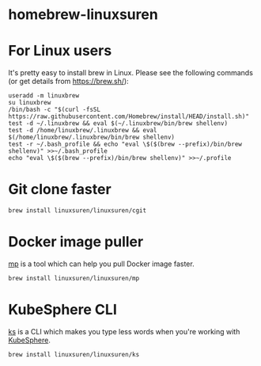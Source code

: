 # homebrew-linuxsuren

# For Linux users
It's pretty easy to install brew in Linux. Please see the following commands (or get details from https://brew.sh/):
```
useradd -m linuxbrew
su linuxbrew
/bin/bash -c "$(curl -fsSL https://raw.githubusercontent.com/Homebrew/install/HEAD/install.sh)"
test -d ~/.linuxbrew && eval $(~/.linuxbrew/bin/brew shellenv)
test -d /home/linuxbrew/.linuxbrew && eval $(/home/linuxbrew/.linuxbrew/bin/brew shellenv)
test -r ~/.bash_profile && echo "eval \$($(brew --prefix)/bin/brew shellenv)" >>~/.bash_profile
echo "eval \$($(brew --prefix)/bin/brew shellenv)" >>~/.profile
```

# Git clone faster
```
brew install linuxsuren/linuxsuren/cgit
```

# Docker image puller
[mp](https://github.com/linuxsuren/mirrors/) is a tool which can help you pull Docker image faster.

```
brew install linuxsuren/linuxsuren/mp
```

# KubeSphere CLI
[ks](https://github.com/linuxsuren/ks) is a CLI which makes you type less words when you're working with [KubeSphere](https://github.com/kubesphere/kubesphere).

```
brew install linuxsuren/linuxsuren/ks
```
